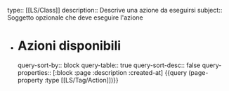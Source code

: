 type:: [[LS/Class]]
description:: Descrive una azione da eseguirsi
subject:: Soggetto opzionale che deve eseguire l'azione

- # Azioni disponibili
  query-sort-by:: block
  query-table:: true
  query-sort-desc:: false
  query-properties:: [:block :page :description :created-at]
  {{query (page-property :type [[LS/Tag/Action]])}}